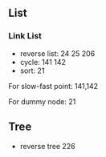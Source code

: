 ## List
### Link List

- reverse list: 24 25 206 
- cycle: 141 142
- sort: 21

For slow-fast point:
141,142

For dummy node:
21

## Tree

- reverse tree 226
